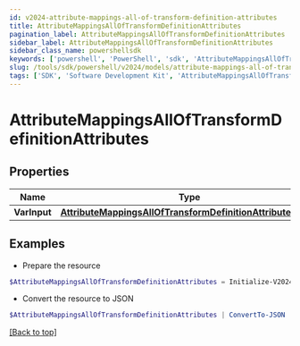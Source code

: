 ```yaml
---
id: v2024-attribute-mappings-all-of-transform-definition-attributes
title: AttributeMappingsAllOfTransformDefinitionAttributes
pagination_label: AttributeMappingsAllOfTransformDefinitionAttributes
sidebar_label: AttributeMappingsAllOfTransformDefinitionAttributes
sidebar_class_name: powershellsdk
keywords: ['powershell', 'PowerShell', 'sdk', 'AttributeMappingsAllOfTransformDefinitionAttributes', 'V2024AttributeMappingsAllOfTransformDefinitionAttributes'] 
slug: /tools/sdk/powershell/v2024/models/attribute-mappings-all-of-transform-definition-attributes
tags: ['SDK', 'Software Development Kit', 'AttributeMappingsAllOfTransformDefinitionAttributes', 'V2024AttributeMappingsAllOfTransformDefinitionAttributes']
---
```



# AttributeMappingsAllOfTransformDefinitionAttributes

## Properties

Name | Type | Description | Notes
------------ | ------------- | ------------- | -------------
**VarInput** | [**AttributeMappingsAllOfTransformDefinitionAttributesInput**](attribute-mappings-all-of-transform-definition-attributes-input) |  | [optional] 

## Examples

- Prepare the resource
```powershell
$AttributeMappingsAllOfTransformDefinitionAttributes = Initialize-V2024AttributeMappingsAllOfTransformDefinitionAttributes  -VarInput null
```

- Convert the resource to JSON
```powershell
$AttributeMappingsAllOfTransformDefinitionAttributes | ConvertTo-JSON
```


[[Back to top]](#) 

